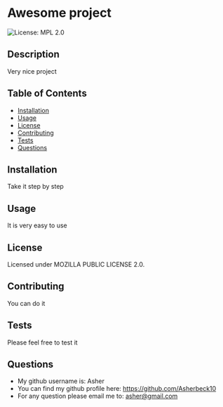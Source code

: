 


# Awesome project
![License: MPL 2.0](https://img.shields.io/badge/License-MPL_2.0-brightgreen.svg)

## Description
Very nice project



## Table of Contents 



- [Installation](#installation)
- [Usage](#usage)
- [License](#license)
- [Contributing](#contributing)
- [Tests](#tests)
- [Questions](#questions)


## Installation

Take it step by step

## Usage

It is very easy to use

## License

 Licensed under  MOZILLA PUBLIC LICENSE 2.0.



## Contributing

You can do it

## Tests

Please feel free to test it


## Questions
* My github username is: Asher
* You can find my github profile here: https://github.com/Asherbeck10
* For any question please email me to: asher@gmail.com

